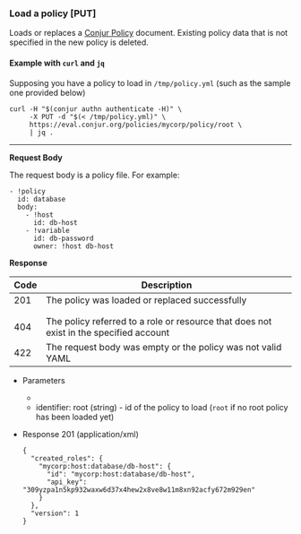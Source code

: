 ### Load a policy [PUT]

Loads or replaces a [Conjur Policy](https://try.conjur.org/reference/policy.html)
document. Existing policy data that is not specified in the new policy is deleted.

#### Example with `curl` and `jq`

Supposing you have a policy to load in `/tmp/policy.yml` (such as the sample one provided below)

```
curl -H "$(conjur authn authenticate -H)" \
     -X PUT -d "$(< /tmp/policy.yml)" \
     https://eval.conjur.org/policies/mycorp/policy/root \
     | jq .
```

---

**Request Body**

The request body is a policy file. For example:

```
- !policy
  id: database
  body:
    - !host
      id: db-host
    - !variable
      id: db-password
      owner: !host db-host
```

**Response**

| Code | Description                                                                            |
|------|----------------------------------------------------------------------------------------|
|  201 | The policy was loaded or replaced successfully                                         |
| <!-- include(partials/http_401.md) -->                                                        |
| <!-- include(partials/http_403.md) -->                                                        |
|  404 | The policy referred to a role or resource that does not exist in the specified account |
|  422 | The request body was empty or the policy was not valid YAML                            |

+ Parameters
  + <!-- include(partials/account_param.md) -->
  + identifier: root (string) - id of the policy to load (`root` if no root policy has been loaded yet)

+ Response 201 (application/xml)

    ```
    {
      "created_roles": {
        "mycorp:host:database/db-host": {
          "id": "mycorp:host:database/db-host",
          "api_key": "309yzpa1n5kp932waxw6d37x4hew2x8ve8w11m8xn92acfy672m929en"
        }
      },
      "version": 1
    }
    ```
